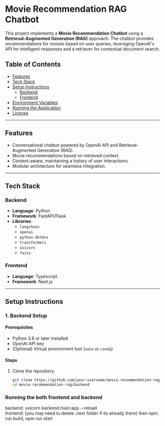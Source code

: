 # Movie Recommendation RAG Chatbot

This project implements a **Movie Recommendation Chatbot** using a **Retrieval-Augmented Generation (RAG)** approach. The chatbot provides recommendations for movies based on user queries, leveraging OpenAI's API for intelligent responses and a retriever for contextual document search.

## Table of Contents

- [Features](#features)
- [Tech Stack](#tech-stack)
- [Setup Instructions](#setup-instructions)
  - [Backend](#backend)
  - [Frontend](#frontend)
- [Environment Variables](#environment-variables)
- [Running the Application](#running-the-application)
- [License](#license)

---

## Features

- Conversational chatbot powered by OpenAI API and Retrieval-Augmented Generation (RAG).
- Movie recommendations based on retrieved context.
- Context-aware, maintaining a history of user interactions.
- Modular architecture for seamless integration.

---

## Tech Stack

### Backend
- **Language**: Python
- **Framework**: FastAPI/Flask
- **Libraries**: 
  - `langchain`
  - `openai`
  - `python-dotenv`
  - `transformers`
  - `uvicorn`
  - `faiss`

### Frontend
- **Language**: Typescript
- **Framework**: Next.js

---

## Setup Instructions

### 1. Backend Setup

#### Prerequisites
- Python 3.8 or later installed
- OpenAI API key
- (Optional) Virtual environment tool (`venv` or `conda`)

#### Steps
1. Clone the repository:
   ```bash
   git clone https://github.com/your-username/movie-recommendation-rag.git
   cd movie-recommendation-rag/backend

### Running the both frontend and backend
backend: uvicorn backend.main:app --reload  
frontend: (you may need to delete .next folder if its already there) then npm run build, npm run start
